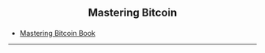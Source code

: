 ## <p align="center"> Mastering Bitcoin </p>

- [Mastering Bitcoin Book](https://github.com/bitcoinbook/bitcoinbook)

---
